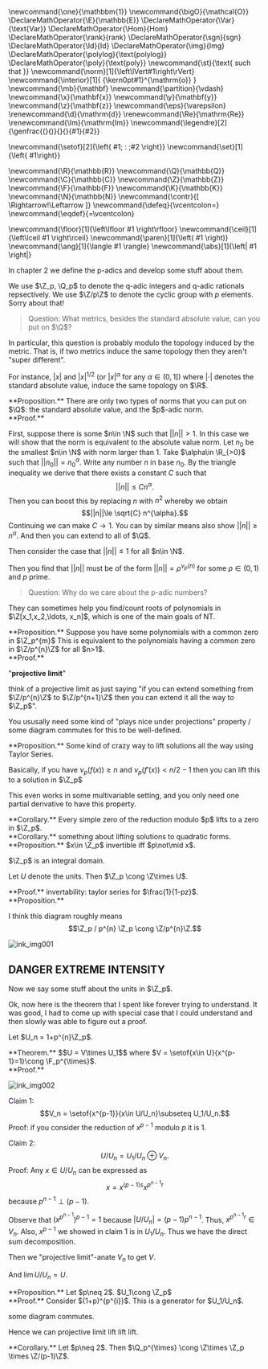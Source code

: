 \newcommand{\one}{\mathbbm{1}}
\newcommand{\bigO}{\mathcal{O}}
\DeclareMathOperator{\E}{\mathbb{E}}
\DeclareMathOperator{\Var}{\text{Var}}
\DeclareMathOperator{\Hom}{Hom}
\DeclareMathOperator{\rank}{rank}
\DeclareMathOperator{\sgn}{sgn}
\DeclareMathOperator{\Id}{Id}
\DeclareMathOperator{\img}{Img}
\DeclareMathOperator{\polylog}{\text{polylog}}
\DeclareMathOperator{\poly}{\text{poly}}
\newcommand{\st}{\text{ such that }}
\newcommand{\norm}[1]{\left\lVert#1\right\rVert}
\newcommand{\interior}[1]{ {\kern0pt#1}^{\mathrm{o}} }
\newcommand{\mb}{\mathbf}
\newcommand{\partition}{\vdash}
\newcommand{\x}{\mathbf{x}}
\newcommand{\y}{\mathbf{y}}
\newcommand{\z}{\mathbf{z}}
\newcommand{\eps}{\varepsilon}
\renewcommand{\d}{\mathrm{d}}
\renewcommand{\Re}{\mathrm{Re}}
\renewcommand{\Im}{\mathrm{Im}}
\newcommand{\legendre}[2]{\genfrac{(}{)}{}{}{#1}{#2}}

\newcommand{\setof}[2]{\left\{ #1\; : \;#2 \right\}}
\newcommand{\set}[1]{\left\{ #1\right\}}

\newcommand{\R}{\mathbb{R}}
\newcommand{\Q}{\mathbb{Q}}
\newcommand{\C}{\mathbb{C}}
\newcommand{\Z}{\mathbb{Z}}
\newcommand{\F}{\mathbb{F}}
\newcommand{\K}{\mathbb{K}}
\newcommand{\N}{\mathbb{N}}
\newcommand{\contr}{\[ \Rightarrow\!\Leftarrow \]}
\newcommand{\defeq}{\vcentcolon=}
\newcommand{\eqdef}{=\vcentcolon}

\newcommand{\floor}[1]{\left\lfloor #1 \right\rfloor}
\newcommand{\ceil}[1]{\left\lceil #1 \right\rceil}
\newcommand{\paren}[1]{\left( #1 \right)}
\newcommand{\ang}[1]{\langle #1 \rangle}
\newcommand{\abs}[1]{\left| #1 \right|}


In chapter 2 we define the p-adics and develop some stuff about
them.

We use $\Z_p, \Q_p$ to denote the q-adic integers and q-adic
rationals repsectively. We use $\Z/p\Z$ to denote the cyclic
group with $p$ elements. Sorry about that!


> Question: What metrics, besides the standard absolute value,
can you put on $\Q$?

In particular, this question is probably modulo the topology
induced by the metric.
That is, if two metrics induce the same topology then they aren't
"super different".

For instance, $|x|$ and $|x|^{1/2}$ (or $|x|^{\alpha}$ for any $\alpha\in (0,1]$) where $|\cdot|$ denotes the
standard absolute value, induce the same topology on $\R$.

<div class="prop envbox">**Proposition.**
There are only two types of norms that you can put on $\Q$: 
the standard absolute value, and the $p$-adic norm.
</div>
<div class="pf envbox">**Proof.**

First, suppose there is some $n\in \N$ such that  $||n|| > 1$. 
In this case we will show that the norm is equivalent to the
absolute value norm.
Let $n_0$ be the smallest $n\in \N$ with norm larger than $1$.
Take $\alpha\in \R_{>0}$ such that  $||n_0|| = n_0^{\alpha}$.
Write any number $n$ in base $n_0$.
By the triangle inequality we derive that there exists a constant
$C$ such that 
$$||n||\le C n^{\alpha}.$$
Then you can boost this by replacing $n$ with  $n^2$ whereby we
obtain
$$||n||\le \sqrt{C} n^{\alpha}.$$
Continuing we can make $C\to 1$.
You can by similar means also show $||n||\ge n^{\alpha}$.
And then you can extend to all of $\Q$.

Then consider the case that $||n||\le 1$ for all  $n\in \N$.

Then you find that $||n||$ must be of the form  $||n|| =
\rho^{\nu_p(n)}$ for some $\rho\in(0,1)$ and  $p$ prime.

</div>


> Question: Why do we care about the p-adic numbers?

They can sometimes help you find/count roots of polynomials in $\Z[x_1,x_2,\ldots,
x_n]$, which is one of the main goals of NT.

<div class="prop envbox">**Proposition.**
Suppose you have some polynomials with a common zero in $\Z_p^{m}$ 
This is equivalent to the polynomials having a common zero in
$\Z/p^{n}\Z$ for all $n>1$.
</div>
<div class="pf envbox">**Proof.**

"**projective limit**"

think of a projective limit as just saying "if you can extend
something from $\Z/p^{n}\Z$ to $\Z/p^{n+1}\Z$ then you can extend
it all the way to $\Z_p$".

You ususally need some kind of "plays nice under projections"
property / some diagram commutes for this to  be well-defined.

</div>

<div class="prop envbox">**Proposition.**
Some kind of crazy way to lift solutions all the way using Taylor Series.

Basically, if you have $\nu_p(f(x))\ge n$ and $\nu_p(f'(x))<n/2-1$
then you can lift this to a solution in $\Z_p$

This even works in some multivariable setting, and you only need
one partial derivative to have this property.
</div>

<div class="cor envbox">**Corollary.**
Every simple zero of the reduction modulo $p$ lifts to a zero in
$\Z_p$.
</div>

<div class="cor envbox">**Corollary.**
something about lifting solutions to quadratic forms.
</div>

<div class="prop envbox">**Proposition.**
$x\in \Z_p$ invertible iff $p\not\mid x$.

$\Z_p$ is an integral domain.

Let $U$ denote the units.
Then $\Z_p \cong \Z\times U$.
</div>
<div class="pf envbox">**Proof.**
invertability: taylor series for $\frac{1}{1-pz}$.
</div>

<div class="prop envbox">**Proposition.**

I think this diagram roughly means
$$\Z_p / p^{n} \Z_p \cong \Z/p^{n}\Z.$$


![ink_img001](src/images/ink_img001.png)

</div>


## DANGER EXTREME INTENSITY

Now we say some stuff about the units in $\Z_p$.

Ok, now here is the theorem that I spent like forever trying to
understand. It was good, I had to come up with special case that
I could understand and then slowly was able to figure out a
proof.

Let $U_n = 1+p^{n}\Z_p$.

<div class="thm envbox">**Theorem.**
$$U = V\times U_1$$
where $V = \setof{x\in U}{x^{p-1}=1}\cong \F_p^{\times}$.
</div>
<div class="pf envbox">**Proof.**

![ink_img002](src/images/ink_img002.png)

Claim 1:
$$V_n = \setof{x^{p-1}}{x\in U/U_n}\subseteq U_1/U_n.$$
Proof: if you consider the reduction of $x^{p-1}$ modulo $p$ it is $1$.

Claim 2:
$$U/U_n = U_1/U_n \oplus V_n.$$
Proof:
Any $x\in U/U_n$ can be expressed as 
 $$x = x^{(p-1)s}x^{p^{n-1}r}$$
because $p^{n-1}\perp (p-1)$.

Observe that $(x^{p^{n-1}})^{p-1} = 1$ because $|U/U_n| =
(p-1)p^{n-1}$.
Thus, $x^{p^{n-1}r} \in V_n$.
Also, $x^{p-1}$ we showed in claim  1 is in $U_1/U_n$.
Thus we have the direct sum decomposition.

Then we "projective limit"-anate $V_n$ to get $V$.

And $\lim U/U_n = U.$

</div>

<div class="prop envbox">**Proposition.**
Let $p\neq 2$.
$U_1\cong \Z_p$
</div>
<div class="pf envbox">**Proof.**
Consider $(1+p)^{p^{i}}$. This is a generator for $U_1/U_n$.

some diagram commutes. 

Hence we can projective limit lift lift lift.
</div>

<div class="cor envbox">**Corollary.**
Let $p\neq 2$. Then
$\Q_p^{\times} \cong \Z\times \Z_p  \times  \Z/(p-1)\Z$.
</div>


